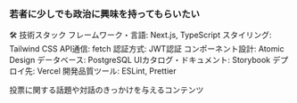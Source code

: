<h3>若者に少しでも政治に興味を持ってもらいたい</h3>


🛠 技術スタック
フレームワーク・言語: Next.js, TypeScript
スタイリング: Tailwind CSS
API通信: fetch
認証方式: JWT認証
コンポーネント設計: Atomic Design
データベース: PostgreSQL
UIカタログ・ドキュメント: Storybook
デプロイ先: Vercel
開発品質ツール: ESLint, Prettier


投票に関する話題や対話のきっかけを与えるコンテンツ

